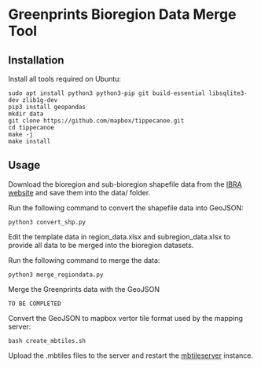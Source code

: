 Greenprints Bioregion Data Merge Tool
==========

## Installation

Install all tools required on Ubuntu:

    sudo apt install python3 python3-pip git build-essential libsqlite3-dev zlib1g-dev
    pip3 install geopandas
    mkdir data
    git clone https://github.com/mapbox/tippecanoe.git
    cd tippecanoe
    make -j
    make install

## Usage

Download the bioregion and sub-bioregion shapefile data from the [IBRA website](https://www.environment.gov.au/land/nrs/science/ibra) and save them into the data/ folder.

Run the following command to convert the shapefile data into GeoJSON:

    python3 convert_shp.py

Edit the template data in region_data.xlsx and subregion_data.xlsx to provide all data to be merged into the bioregion datasets.

Run the following command to merge the data:

    python3 merge_regiondata.py

Merge the Greenprints data with the GeoJSON

    TO BE COMPLETED

Convert the GeoJSON to mapbox vertor tile format used by the mapping server:

    bash create_mbtiles.sh

Upload the .mbtiles files to the server and restart the [mbtileserver](https://github.com/consbio/mbtileserver) instance.

